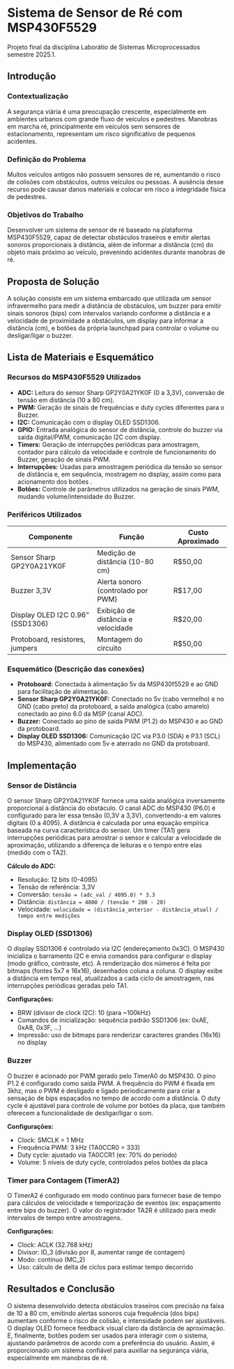 # Sistema de Sensor de Ré com MSP430F5529

Projeto final da disciplina Laborátio de Sistemas Microprocessados semestre 2025.1.

## Introdução

### Contextualização

A segurança viária é uma preocupação crescente, especialmente em ambientes urbanos com grande fluxo de veículos e pedestres. Manobras em marcha ré, principalmente em veículos sem sensores de estacionamento, representam um risco significativo de pequenos acidentes.

### Definição do Problema

Muitos veículos antigos não possuem sensores de ré, aumentando o risco de colisões com obstáculos, outros veículos ou pessoas. A ausência desse recurso pode causar danos materiais e colocar em risco a integridade física de pedestres.

### Objetivos do Trabalho

Desenvolver um sistema de sensor de ré baseado na plataforma MSP430F5529, capaz de detectar obstáculos traseiros e emitir alertas sonoros proporcionais à distância, além de informar a distância (cm) do objeto mais próximo ao veículo, prevenindo acidentes durante manobras de ré.

## Proposta de Solução

A solução consiste em um sistema embarcado que utilizada um sensor infravermelho para medir a distância de obstáculos, um buzzer para emitir sinais sonoros (bips) com intervalos variando conforme a distância e a velocidade de proximidade a obstáculos, um display para informar a distância (cm), e botões da própria launchpad para controlar o volume ou desligar/ligar o buzzer.

## Lista de Materiais e Esquemático

### Recursos do MSP430F5529 Utilizados

- **ADC:** Leitura do sensor Sharp GP2Y0A21YK0F (0 a 3,3V), conversão de tensão em distância (10 a 80 cm).
- **PWM:** Geração de sinais de frequências e duty cycles diferentes para o Buzzer.
- **I2C:** Comunicação com o display OLED SSD1306.
- **GPIO:** Entrada analógica do sensor de distância, controle do buzzer via saída digital/PWM, comunicação I2C com display.
- **Timers:** Geração de interrupções periódicas para amostragem, contador para cálculo da velocidade e controle de funcionamento do Buzzer, geração de sinais PWM.
- **Interrupções:** Usadas para amostragem periódica da tensão so sensor de distância e, em sequência, mostragem no display, assim como para acionamento dos botões .
- **Botões:** Controle de parâmetros utilizados na geração de sinais PWM, mudando volume/intensidade do Buzzer.

### Periféricos Utilizados

| Componente                       | Função                             | Custo Aproximado |
| -------------------------------- | ---------------------------------- | ---------------- |
| Sensor Sharp GP2Y0A21YK0F        | Medição de distância (10-80 cm)    | R$50,00          |
| Buzzer 3,3V                      | Alerta sonoro (controlado por PWM) | R$17,00          |
| Display OLED I2C 0.96” (SSD1306) | Exibição de distância e velocidade | R$20,00          |
| Protoboard, resistores, jumpers  | Montagem do circuito               | R$50,00          |

### Esquemático (Descrição das conexões)

- **Protoboard:** Conectada à alimentação 5v da MSP430f5529 e ao GND para facilitação de alimentação.
- **Sensor Sharp GP2Y0A21YK0F:** Conectado no 5v (cabo vermelho) e no GND (cabo preto) da protoboard, a saída analógica (cabo amarelo) conectado ao pino 6.0 da MSP (canal ADC).
- **Buzzer:** Conectado ao pino de saída PWM (P1.2) do MSP430 e ao GND da protoboard.
- **Display OLED SSD1306:** Comunicação I2C via P3.0 (SDA) e P3.1 (SCL) do MSP430, alimentado com 5v e aterrado no GND da protoboard.

## Implementação

### Sensor de Distância

O sensor Sharp GP2Y0A21YK0F fornece uma saída analógica inversamente proporcional à distância do obstáculo. O canal ADC do MSP430 (P6.0) é configurado para ler essa tensão (0,3V a 3,3V), convertendo-a em valores digitais (0 a 4095). A distância é calculada por uma equação empírica baseada na curva característica do sensor. Um timer (TA1) gera interrupções periódicas para amostrar o sensor e calcular a velocidade de aproximação, utilizando a diferença de leituras e o tempo entre elas (medido com o TA2).

**Cálculo do ADC:**

- Resolução: 12 bits (0-4095)
- Tensão de referência: 3,3V
- Conversão: `tensão = (adc_val / 4095.0) * 3.3`
- Distância: `distância = 4800 / (tensão * 200 - 20)`
- Velocidade: `velocidade = (distância_anterior - distância_atual) / tempo entre medições`

### Display OLED (SSD1306)

O display SSD1306 é controlado via I2C (endereçamento 0x3C). O MSP430 inicializa o barramento I2C e envia comandos para configurar o display (modo gráfico, contraste, etc). A renderização dos números é feita por bitmaps (fontes 5x7 e 16x16), desenhados coluna a coluna. O display exibe a distância em tempo real, atualizados a cada ciclo de amostragem, nas interrupções periódicas geradas pelo TA1.

**Configurações:**

- BRW (divisor de clock I2C): 10 (para ~100kHz)
- Comandos de inicialização: sequência padrão SSD1306 (ex: 0xAE, 0xA8, 0x3F, ...)
- Impressão: uso de bitmaps para renderizar caracteres grandes (16x16) no display

### Buzzer

O buzzer é acionado por PWM gerado pelo TimerA0 do MSP430. O pino P1.2 é configurado como saída PWM. A frequência do PWM é fixada em 3khz, mas o PWM é desligado e ligado periodicamente para criar a sensação de bips espaçados no tempo de acordo com a distância. O duty cycle é ajustável para controle de volume por botões da placa, que também oferecem a funcionalidade de desligar/ligar o som.

**Configurações:**

- Clock: SMCLK = 1 MHz
- Frequência PWM: 3 kHz (TA0CCR0 = 333)
- Duty cycle: ajustado via TA0CCR1 (ex: 70% do período)
- Volume: 5 níveis de duty cycle, controlados pelos botões da placa

### Timer para Contagem (TimerA2)

O TimerA2 é configurado em modo contínuo para fornecer base de tempo para cálculos de velocidade e temporização de eventos (ex: espaçamento entre bips do buzzer). O valor do registrador TA2R é utilizado para medir intervalos de tempo entre amostragens.

**Configurações:**

- Clock: ACLK (32.768 kHz)
- Divisor: ID_3 (divisão por 8, aumentar range de contagem)
- Modo: contínuo (MC_2)
- Uso: cálculo de delta de ciclos para estimar tempo decorrido

## Resultados e Conclusão

O sistema desenvolvido detecta obstáculos traseiros com precisão na faixa de 10 a 80 cm, emitindo alertas sonoros cuja frequência (dos bips) aumentam conforme o risco de colisão, e intensidade podem ser ajustáveis. O display OLED fornece feedback visual claro da distância de aproximação. E, finalmente, botões podem ser usados para interagir com o sistema, ajustando parâmetros de acordo com a preferência do usuário. Assim, é proporcionado um sistema confiável para auxiliar na segurança viária, especialmente em manobras de ré.
